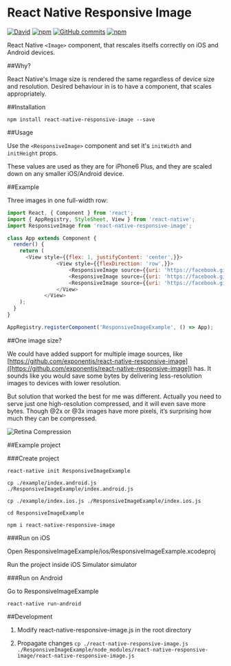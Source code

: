 # React Native Responsive Image

[![David](https://david-dm.org/dharmoslap/react-native-responsive-image.svg)](https://david-dm.org/dharmoslap/react-native-responsive-image)
[![npm](https://img.shields.io/npm/v/react-native-responsive-image.svg)](https://www.npmjs.com/package/react-native-responsive-image)
[![GitHub commits](https://img.shields.io/github/commits-since/dharmoslap/react-native-responsive-image/1.3.0.svg?maxAge=2592000)]()
[![npm](https://img.shields.io/npm/dt/react-native-responsive-image.svg?maxAge=2592000)](https://www.npmjs.com/package/react-native-responsive-image)



React Native `<Image>` component, that rescales itselfs correctly on iOS and Android devices. 

##Why?

React Native's Image size is rendered the same regardless of device size and resolution. 
Desired behaviour in is to have a component, that scales appropriately.

##Installation

`npm install react-native-responsive-image --save`


##Usage


Use the `<ResponsiveImage>` component and set it's `initWidth` and `initHeight` props. 

These values are used as they are for iPhone6 Plus, and they are scaled down on any smaller iOS/Android device.


##Example

Three images in one full-width row:

```javascript
import React, { Component } from 'react';
import { AppRegistry, StyleSheet, View } from 'react-native';
import ResponsiveImage from 'react-native-responsive-image';

class App extends Component {
  render() {
    return (
      <View style={{flex: 1, justifyContent: 'center',}}>
                <View style={{flexDirection: 'row',}}>
                    <ResponsiveImage source={{uri: 'https://facebook.github.io/react/img/logo_og.png'}} initWidth="138" initHeight="138"/>
                    <ResponsiveImage source={{uri: 'https://facebook.github.io/react/img/logo_og.png'}} initWidth="138" initHeight="138"/>
                    <ResponsiveImage source={{uri: 'https://facebook.github.io/react/img/logo_og.png'}} initWidth="138" initHeight="138"/>
                </View>
            </View>
    );
  }
}

AppRegistry.registerComponent('ResponsiveImageExample', () => App);
```

##One image size?

We could have added support for multiple image sources, like [https://github.com/exponentjs/react-native-responsive-image]([https://github.com/exponentjs/react-native-responsive-image]) has.
It sounds like you would save some bytes by delivering less-resolution images to devices with lower resolution. 

But solution that worked the best for me was different. Actually you need to serve just one high-resolution compressed, and it will even save more bytes. Though @2x or @3x images have more pixels, it’s surprising how much they can be compressed.

![Retina Compression](http://blog.teamtreehouse.com/wp-content/uploads/2014/12/jpeg-example.jpg)



##Example project

###Create project

`react-native init ResponsiveImageExample`

`cp ./example/index.android.js ./ResponsiveImageExample/index.android.js`

`cp ./example/index.ios.js ./ResponsiveImageExample/index.ios.js`

`cd ResponsiveImageExample`

`npm i react-native-responsive-image`


###Run on iOS

Open ResponsiveImageExample/ios/ResponsiveImageExample.xcodeproj

Run the project inside iOS Simulator simulator

###Run on Android

Go to ResponsiveImageExample

`react-native run-android`

##Development

1. Modify react-native-responsive-image.js in the root directory

2. Propagate changes `cp ./react-native-responsive-image.js ./ResponsiveImageExample/node_modules/react-native-responsive-image/react-native-responsive-image.js`

